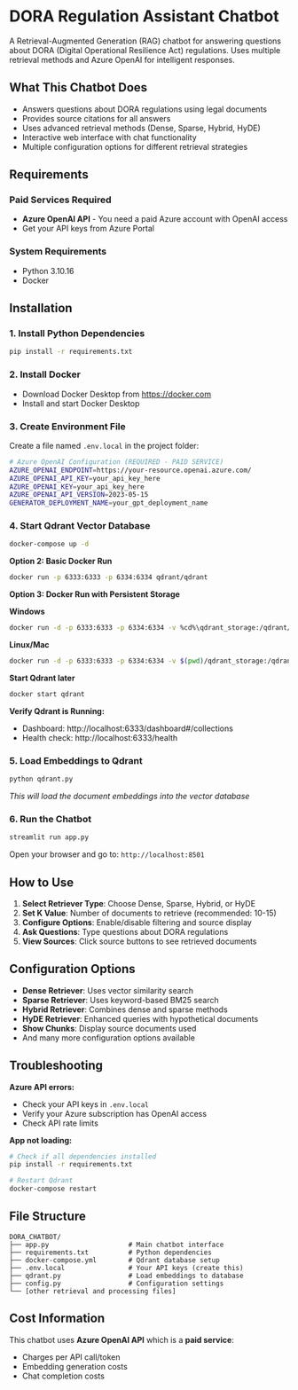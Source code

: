 # DORA Regulation Assistant Chatbot
A Retrieval-Augmented Generation (RAG) chatbot for answering questions about DORA (Digital Operational Resilience Act) regulations. Uses multiple retrieval methods and Azure OpenAI for intelligent responses.

## What This Chatbot Does
- Answers questions about DORA regulations using legal documents
- Provides source citations for all answers
- Uses advanced retrieval methods (Dense, Sparse, Hybrid, HyDE)
- Interactive web interface with chat functionality
- Multiple configuration options for different retrieval strategies

## Requirements
### Paid Services Required
- **Azure OpenAI API** - You need a paid Azure account with OpenAI access
- Get your API keys from Azure Portal

### System Requirements
- Python 3.10.16
- Docker

## Installation
### 1. Install Python Dependencies
```bash
pip install -r requirements.txt
```

### 2. Install Docker
- Download Docker Desktop from https://docker.com
- Install and start Docker Desktop

### 3. Create Environment File
Create a file named `.env.local` in the project folder:
```bash
# Azure OpenAI Configuration (REQUIRED - PAID SERVICE)
AZURE_OPENAI_ENDPOINT=https://your-resource.openai.azure.com/
AZURE_OPENAI_API_KEY=your_api_key_here
AZURE_OPENAI_KEY=your_api_key_here
AZURE_OPENAI_API_VERSION=2023-05-15
GENERATOR_DEPLOYMENT_NAME=your_gpt_deployment_name
```

### 4. Start Qdrant Vector Database
```bash
docker-compose up -d
```

**Option 2: Basic Docker Run**
```bash
docker run -p 6333:6333 -p 6334:6334 qdrant/qdrant
```

**Option 3: Docker Run with Persistent Storage**

**Windows**
```bash
docker run -d -p 6333:6333 -p 6334:6334 -v %cd%\qdrant_storage:/qdrant/storage --name qdrant qdrant/qdrant
```

**Linux/Mac**  
```bash
docker run -d -p 6333:6333 -p 6334:6334 -v $(pwd)/qdrant_storage:/qdrant/storage --name qdrant qdrant/qdrant
```

**Start Qdrant later**
```bash
docker start qdrant
```

**Verify Qdrant is Running:**
- Dashboard: http://localhost:6333/dashboard#/collections  
- Health check: http://localhost:6333/health

### 5. Load Embeddings to Qdrant
```bash
python qdrant.py
```
*This will load the document embeddings into the vector database*

### 6. Run the Chatbot
```bash
streamlit run app.py
```
Open your browser and go to: `http://localhost:8501`

## How to Use
1. **Select Retriever Type**: Choose Dense, Sparse, Hybrid, or HyDE
2. **Set K Value**: Number of documents to retrieve (recommended: 10-15)
3. **Configure Options**: Enable/disable filtering and source display
4. **Ask Questions**: Type questions about DORA regulations
5. **View Sources**: Click source buttons to see retrieved documents

## Configuration Options
- **Dense Retriever**: Uses vector similarity search
- **Sparse Retriever**: Uses keyword-based BM25 search  
- **Hybrid Retriever**: Combines dense and sparse methods
- **HyDE Retriever**: Enhanced queries with hypothetical documents
- **Show Chunks**: Display source documents used
- And many more configuration options available

## Troubleshooting

**Azure API errors:**
- Check your API keys in `.env.local`
- Verify your Azure subscription has OpenAI access
- Check API rate limits

**App not loading:**
```bash
# Check if all dependencies installed
pip install -r requirements.txt

# Restart Qdrant
docker-compose restart
```

## File Structure
```
DORA_CHATBOT/
├── app.py                    # Main chatbot interface
├── requirements.txt          # Python dependencies  
├── docker-compose.yml        # Qdrant database setup
├── .env.local                # Your API keys (create this)
├── qdrant.py                 # Load embeddings to database
├── config.py                 # Configuration settings
└── [other retrieval and processing files]
```

## Cost Information
This chatbot uses **Azure OpenAI API** which is a **paid service**:
- Charges per API call/token
- Embedding generation costs
- Chat completion costs
